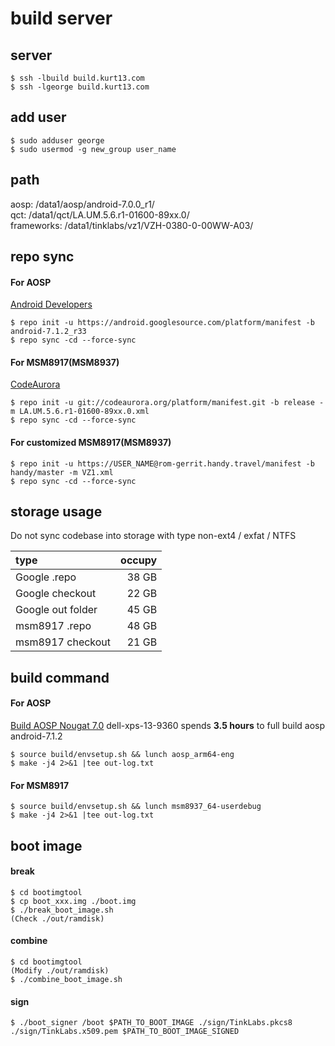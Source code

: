 build server
====

## server
```
$ ssh -lbuild build.kurt13.com
$ ssh -lgeorge build.kurt13.com
```

## add user
```
$ sudo adduser george
$ sudo usermod -g new_group user_name
```
## path
aosp: /data1/aosp/android-7.0.0_r1/  
qct: /data1/qct/LA.UM.5.6.r1-01600-89xx.0/  
frameworks: /data1/tinklabs/vz1/VZH-0380-0-00WW-A03/  

## repo sync
#### For AOSP
[Android Developers](https://source.android.com/source/downloading)
```
$ repo init -u https://android.googlesource.com/platform/manifest -b android-7.1.2_r33
$ repo sync -cd --force-sync
```

#### For MSM8917(MSM8937)
[CodeAurora](https://wiki.codeaurora.org/xwiki/bin/QAEP/release)
```
$ repo init -u git://codeaurora.org/platform/manifest.git -b release -m LA.UM.5.6.r1-01600-89xx.0.xml
$ repo sync -cd --force-sync
```

#### For customized MSM8917(MSM8937)
```
$ repo init -u https://USER_NAME@rom-gerrit.handy.travel/manifest -b handy/master -m VZ1.xml
$ repo sync -cd --force-sync
```

## storage usage
Do not sync codebase into storage with type non-ext4 / exfat / NTFS

| type     | occupy |
| :------- | ----: |
| Google .repo     | 38 GB |
| Google checkout  | 22 GB |
| Google out folder| 45 GB |
| msm8917 .repo    | 48 GB |
| msm8917 checkout | 21 GB |

## build command
#### For AOSP
[Build AOSP Nougat 7.0](https://developer.sonymobile.com/open-devices/aosp-build-instructions/how-to-build-aosp-nougat-for-unlocked-xperia-devices/build-aosp-nougat-7-0/)
dell-xps-13-9360 spends **3.5 hours** to full build aosp android-7.1.2
```
$ source build/envsetup.sh && lunch aosp_arm64-eng
$ make -j4 2>&1 |tee out-log.txt
```
#### For MSM8917
```
$ source build/envsetup.sh && lunch msm8937_64-userdebug
$ make -j4 2>&1 |tee out-log.txt
```

## boot image
#### break
```
$ cd bootimgtool
$ cp boot_xxx.img ./boot.img
$ ./break_boot_image.sh
(Check ./out/ramdisk)
```
#### combine
```
$ cd bootimgtool
(Modify ./out/ramdisk)
$ ./combine_boot_image.sh
```
#### sign
```
$ ./boot_signer /boot $PATH_TO_BOOT_IMAGE ./sign/TinkLabs.pkcs8 ./sign/TinkLabs.x509.pem $PATH_TO_BOOT_IMAGE_SIGNED
```

